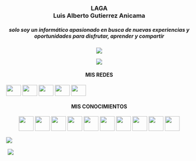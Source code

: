<h3 align="center">LAGA<br>Luis Alberto Gutierrez Anicama</h3>
<h5 align="center">solo soy un informático apasionado en busca de nuevas experiencias y oportunidades para disfrutar, aprender y compartir</h5>

<p align="center"> <img src="https://komarev.com/ghpvc/?username=lagaxyz-username&color=brightgreen&label=Visitante+Número" /> </p>

<p align="center"> <a href="https://www.laga.xyz/"><img src="https://img.shields.io/badge/Sitio%20Web-www.laga.xyz-brightgreen?style=flat"></a> </p>

<p align="center"> <h4 align="center">MIS REDES</h4>
<a href="https://fb.com/lagaxyz" target="blank"><img align="center" src="https://cdn.jsdelivr.net/npm/simple-icons@3.0.1/icons/facebook.svg" height="30" width="40" /></a> <a href="https://instagram.com/lagaxyz" target="blank"><img align="center" src="https://cdn.jsdelivr.net/npm/simple-icons@3.0.1/icons/instagram.svg" height="30" width="40" /></a> <a href="https://wa.me/51977513393" target="blank"><img align="center" src="https://cdn.jsdelivr.net/npm/simple-icons@3.0.1/icons/whatsapp.svg" height="30" width="40" /></a> <a href="https://www.youtube.com/c/uca73fp-v3ezjbztdbnklfpg" target="blank"><img align="center" src="https://cdn.jsdelivr.net/npm/simple-icons@3.0.1/icons/youtube.svg" height="30" width="40" /></a> <a href="https://linkedin.com/in/lagaxyz" target="blank"><img align="center" src="https://cdn.jsdelivr.net/npm/simple-icons@3.0.1/icons/linkedin.svg" height="30" width="40" /></a> </p>

<h4 align="center">MIS CONOCIMIENTOS</h4>
<p align="center">
<a> <img src="https://www.vectorlogo.zone/logos/git-scm/git-scm-icon.svg" width="40" height="40"/> </a> <a> <img src="https://devicon.dev/devicon.git/icons/github/github-original-wordmark.svg" width="40" height="40"/> </a> <a> <img src="https://devicons.github.io/devicon/devicon.git/icons/html5/html5-original-wordmark.svg" width="40" height="40"/> </a> <a> <img src="https://devicons.github.io/devicon/devicon.git/icons/css3/css3-original-wordmark.svg" width="40" height="40"/> </a> <a> <img src="https://devicons.github.io/devicon/devicon.git/icons/javascript/javascript-original.svg" width="40" height="40"/> </a> <a> <img src="https://devicons.github.io/devicon/devicon.git/icons/java/java-original-wordmark.svg" width="40" height="40"/> </a> <a> <img src="https://devicons.github.io/devicon/devicon.git/icons/android/android-original-wordmark.svg" width="40" height="40"/> </a> <a> <img src="https://www.vectorlogo.zone/logos/firebase/firebase-icon.svg" width="40" height="40"/> </a> <a> <img src="https://devicons.github.io/devicon/devicon.git/icons/mysql/mysql-original-wordmark.svg" width="40" height="40"/> </a> <a> <img src="https://devicons.github.io/devicon/devicon.git/icons/oracle/oracle-original.svg" width="40" height="40"/> </a> </p>

<p><img align="center" src="https://github-readme-stats.vercel.app/api/top-langs/?username=lagaxyz" /></p>

<p>&nbsp;<img align="center" src="https://github-readme-stats.vercel.app/api?username=lagaxyz&show_icons=true&theme=dark" /></p>
